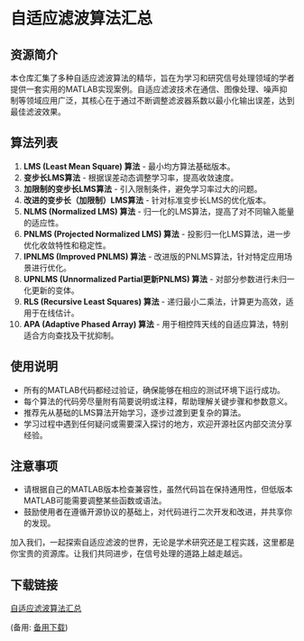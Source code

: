 # 自适应滤波算法汇总

## 资源简介

本仓库汇集了多种自适应滤波算法的精华，旨在为学习和研究信号处理领域的学者提供一套实用的MATLAB实现案例。自适应滤波技术在通信、图像处理、噪声抑制等领域应用广泛，其核心在于通过不断调整滤波器系数以最小化输出误差，达到最佳滤波效果。

## 算法列表

1. **LMS (Least Mean Square) 算法** - 最小均方算法基础版本。
2. **变步长LMS算法** - 根据误差动态调整学习率，提高收敛速度。
3. **加限制的变步长LMS算法** - 引入限制条件，避免学习率过大的问题。
4. **改进的变步长（加限制）LMS算法** - 针对标准变步长LMS的优化版本。
5. **NLMS (Normalized LMS) 算法** - 归一化的LMS算法，提高了对不同输入能量的适应性。
6. **PNLMS (Projected Normalized LMS) 算法** - 投影归一化LMS算法，进一步优化收敛特性和稳定性。
7. **IPNLMS (Improved PNLMS) 算法** - 改进版的PNLMS算法，针对特定应用场景进行优化。
8. **UPNLMS (Unnormalized Partial更新PNLMS) 算法** - 对部分参数进行未归一化更新的变体。
9. **RLS (Recursive Least Squares) 算法** - 递归最小二乘法，计算更为高效，适用于在线估计。
10. **APA (Adaptive Phased Array) 算法** - 用于相控阵天线的自适应算法，特别适合方向查找及干扰抑制。

## 使用说明

- 所有的MATLAB代码都经过验证，确保能够在相应的测试环境下运行成功。
- 每个算法的代码旁尽量附有简要说明或注释，帮助理解关键步骤和参数意义。
- 推荐先从基础的LMS算法开始学习，逐步过渡到更复杂的算法。
- 学习过程中遇到任何疑问或需要深入探讨的地方，欢迎开源社区内部交流分享经验。

## 注意事项

- 请根据自己的MATLAB版本检查兼容性，虽然代码旨在保持通用性，但低版本MATLAB可能需要调整某些函数或语法。
- 鼓励使用者在遵循开源协议的基础上，对代码进行二次开发和改进，并共享你的发现。

加入我们，一起探索自适应滤波的世界，无论是学术研究还是工程实践，这里都是你宝贵的资源库。让我们共同进步，在信号处理的道路上越走越远。

## 下载链接
[自适应滤波算法汇总](https://pan.quark.cn/s/bffe9a7ad3c1) 

(备用: [备用下载](https://pan.baidu.com/s/1FOqhZoOmL-dG5xRsEcH2kA?pwd=bwav))
